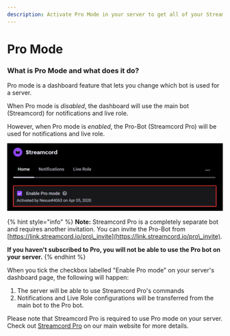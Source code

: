 ```yaml
---
description: Activate Pro Mode in your server to get all of your Streamcord Pro features!
---
```


# Pro Mode

### What is Pro Mode and what does it do?

Pro mode is a dashboard feature that lets you change which bot is used for a server.

When Pro mode is _disabled_, the dashboard will use the main bot (Streamcord) for notifications and live role.

However, when Pro mode is _enabled_, the Pro-Bot (Streamcord Pro) will be used for notifications and live role.

![](<../.gitbook/assets/image (10).png>)

{% hint style="info" %}
&#x20;**Note:** Streamcord Pro is a completely separate bot and requires another invitation. You can invite the Pro-Bot from [https://link.streamcord.io/pro\_invite](https://link.streamcord.io/pro\_invite).

**If you haven't subscribed to Pro, you will not be able to use the Pro bot on your server.**
{% endhint %}

When you tick the checkbox labelled "Enable Pro mode" on your server's dashboard page, the following will happen:

1. The server will be able to use Streamcord Pro's commands
2. Notifications and Live Role configurations will be transferred from the main bot to the Pro bot.

Please note that Streamcord Pro is required to use Pro mode on your server. Check out [Streamcord Pro](https://streamcord.io/twitch/pro) on our main website for more details.
